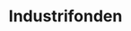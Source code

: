 ---
layout: firm_page
title: "Industrifonden"
id: "industrifonden.com"
permalink: "/industrifondenindustrifonden.com/"
website: "https://industrifonden.com"
offices: "Stockholm (Sweden)"
investment_stages: "Pre-Seed, Seed, Series A"
portfolio_companies: "AnaCardio, Arcam, Asgard Therapeutics, Bonesupport, Cascade Drives, Elypta, EnginZyme, Funnel, KISAB, Nextory, Nodica Group, Oatly, Pixelgen, Telness Tech, TrustTrace, ZeroPoint, Accedo, Adamant Quanta, Airsonett, AlixLabs, Apica, Arevo, Avassa, Avidicare, Barnebys, BioInvent, BOOST Pharma, BrainZell, Calliditas Therapeutics, Carmel Pharma, CellaVision, Cellevate, Combinostics, Crosser, DbVis, Digip, DPOrganizer, eBuilder, Envirotainer, Exeri, Fast Travel Games, Fibbl, Fishbrain, Footway, Freemelt, Gesynta Pharma, Guard Therapeutics, Hopsworks, HVR Cardio, Inriver, Limina, Meniga, Micvac, MinervaX, Movimento, Novatron Fusion, Nuevolution, Nuvoair, Occtoo, Oncopeptides, Open Payments, PoLight, Purpose Pharma, Qlik, Realforce, Retein, SaltX, Scalado, ShardSecure, Soundtrack Your Brand, Soundtrap, Teitur Trophics, Texray, Treebula, Trialbee, Viking Analytics"
portfolio_link: "https://industrifonden.com/portfolio/"
investment_markets: "Deep Tech, Life science, Transformative tech"
founded_year: "1979"
description: "Industrifonden is Sweden's Venture Capital Fund. They invest in unique, scalable innovations with a meaningful societal impact, partnering with founders to create transformative ventures across various technology sectors."
linkedin: "https://www.linkedin.com/company/industrifonden/"
twitter: "https://twitter.com/industrifonden"
instagram: ""
team_page: "https://industrifonden.com/team/"
investor_type: "Venture Capital"
crunchbase: "https://www.crunchbase.com/organization/industrifonden"
pitchbook: "https://pitchbook.com/profiles/investor/11217-61"

# SEO Optimization
meta_title: "Industrifonden - VC Firm - projectstartups.com"
meta_description: "Industrifonden, Industrifonden is Sweden's Venture Capital Fund. They invest in unique, scalable innovations with a meaningful societal impact, partnering with founde..."
meta_keywords: "Industrifonden, Deep Tech, Life science, Transformative tech, VC firm, venture capital, startup investor, projectstartups.com"
canonical_url: "https://vc.projectstartups.com/industrifondenindustrifonden.com/"
---